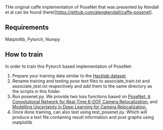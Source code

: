 THe original caffe implementation of PoseNet that was presented by Kendall et al can be found (here)[https://github.com/alexgkendall/caffe-posenet].
## Requirements
Matplotlib, Pytorch, Numpy
## How to train
In order to train this Pytorch based implementation of PoseNet:
1. Prepare your training data similar to the [Hacklab dataset](https://github.com/indoorpositioning/indoorpositioning/tree/main/Datasets/Hacklab). 
2. Rename training and testing pose text files to associate_train.txt and associate_test.txt respectively and add them to the same directory as the scripts in this folder.
3. Run posenet.py. We provide two loss functions based on [PoseNet: A Convolutional Network for Real-Time 6-DOF Camera Relocalization.](https://arxiv.org/abs/1505.07427) and [Modelling Uncertainty in Deep Learning for Camera Relocalization.](http://arxiv.org/abs/1509.05909)
4. Once done training, can also test using test_posenet.py. Which will produce a text file containing result information and post graphs using matplotlib
